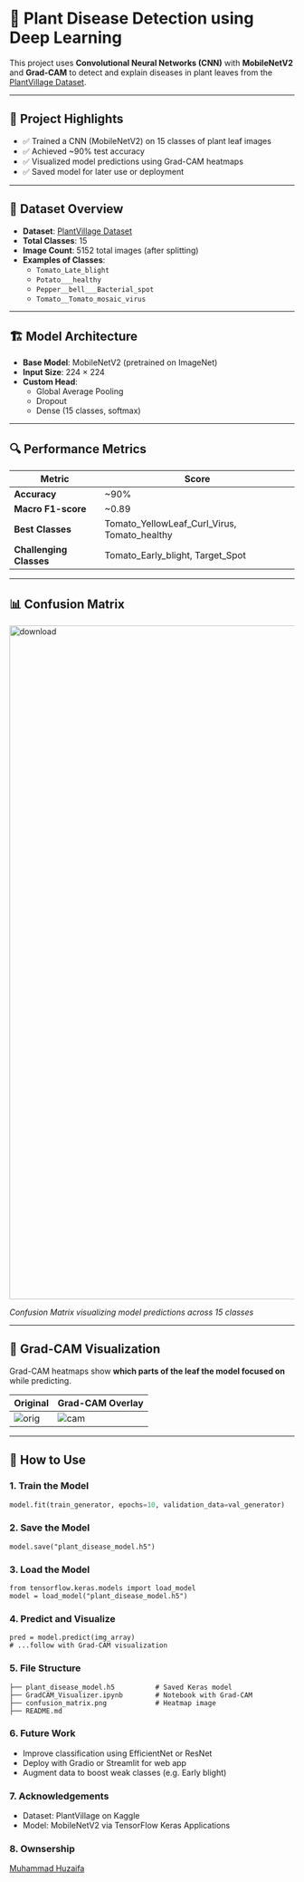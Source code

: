 # 🌿 Plant Disease Detection using Deep Learning

This project uses **Convolutional Neural Networks (CNN)** with **MobileNetV2** and **Grad-CAM** to detect and explain diseases in plant leaves from the [PlantVillage Dataset](https://www.kaggle.com/datasets/emmarex/plantdisease).

---

## 📌 Project Highlights

- ✅ Trained a CNN (MobileNetV2) on 15 classes of plant leaf images
- ✅ Achieved ~90% test accuracy
- ✅ Visualized model predictions using Grad-CAM heatmaps
- ✅ Saved model for later use or deployment

---

## 🧠 Dataset Overview

- **Dataset**: [PlantVillage Dataset](https://www.kaggle.com/datasets/emmarex/plantdisease)
- **Total Classes**: 15  
- **Image Count**: 5152 total images (after splitting)
- **Examples of Classes**:
  - `Tomato_Late_blight`
  - `Potato___healthy`
  - `Pepper__bell___Bacterial_spot`
  - `Tomato__Tomato_mosaic_virus`

---

## 🏗️ Model Architecture

- **Base Model**: MobileNetV2 (pretrained on ImageNet)
- **Input Size**: 224 × 224
- **Custom Head**:
  - Global Average Pooling
  - Dropout
  - Dense (15 classes, softmax)

---

## 🔍 Performance Metrics

| Metric         | Score |
|----------------|-------|
| **Accuracy**   | ~90%  |
| **Macro F1-score** | ~0.89 |
| **Best Classes** | Tomato_YellowLeaf_Curl_Virus, Tomato_healthy |
| **Challenging Classes** | Tomato_Early_blight, Target_Spot |

---

## 📊 Confusion Matrix

<img width="1398" height="1190" alt="download" src="https://github.com/user-attachments/assets/87cdc01a-5572-4460-a609-8e0d1f41aa0d" />


*Confusion Matrix visualizing model predictions across 15 classes*

---

## 🔬 Grad-CAM Visualization

Grad-CAM heatmaps show **which parts of the leaf the model focused on** while predicting.

| Original | Grad-CAM Overlay |
|----------|------------------|
| ![orig](sample_leaf.jpg) | ![cam](gradcam_overlay.jpg) |

---

## 💾 How to Use

### 1. Train the Model
```python
model.fit(train_generator, epochs=10, validation_data=val_generator)
```
### 2. Save the Model
``` 
model.save("plant_disease_model.h5")
```
### 3. Load the Model
```
from tensorflow.keras.models import load_model
model = load_model("plant_disease_model.h5")
```

### 4. Predict and Visualize
```
pred = model.predict(img_array)
# ...follow with Grad-CAM visualization
```

### 5. File Structure
```
├── plant_disease_model.h5          # Saved Keras model
├── GradCAM_Visualizer.ipynb        # Notebook with Grad-CAM
├── confusion_matrix.png            # Heatmap image
├── README.md
```

### 6. Future Work
- Improve classification using EfficientNet or ResNet
- Deploy with Gradio or Streamlit for web app
- Augment data to boost weak classes (e.g. Early blight)

### 7. Acknowledgements
- Dataset: PlantVillage on Kaggle
- Model: MobileNetV2 via TensorFlow Keras Applications

### 8. Ownsership 
[Muhammad Huzaifa](https://mhuzaifam.github.io/)


